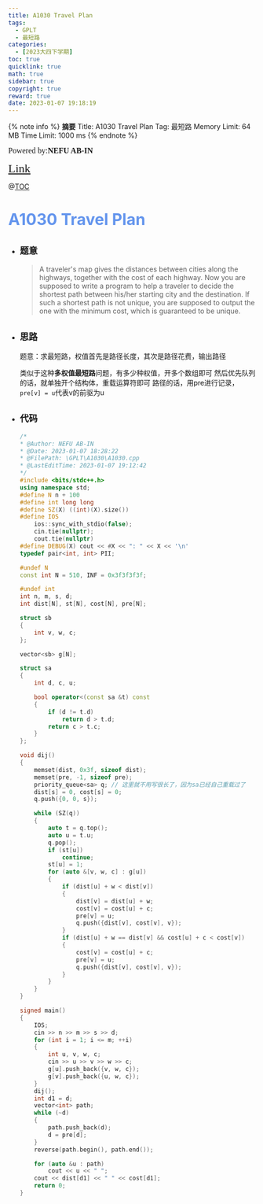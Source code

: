 ```yaml
---
title: A1030 Travel Plan
tags:
  - GPLT
  - 最短路
categories:
  - [2023大四下学期]
toc: true
quicklink: true
math: true
sidebar: true
copyright: true
reward: true
date: 2023-01-07 19:18:19
---
```



{% note info %}
**摘要**
Title: A1030 Travel Plan
Tag: 最短路
Memory Limit: 64 MB
Time Limit: 1000 ms
{% endnote %}
<!-- more -->

<font size=3 face=楷体>Powered by:**NEFU AB-IN**</font>

<font color=#FFA500 size=5 face=楷体>[Link](https://pintia.cn/problem-sets/994805342720868352/exam/problems/994805464397627392)</font>

@[TOC](文章目录)

# <font color=#6495ED size=6>A1030 Travel Plan</font>

* ## <font size=4 face=粗体>题意</font>

  >A traveler's map gives the distances between cities along the highways, together with the cost of each highway. Now you are supposed to write a program to help a traveler to decide the shortest path between his/her starting city and the destination. If such a shortest path is not unique, you are supposed to output the one with the minimum cost, which is guaranteed to be unique.

* ## <font size=4 face=粗体>思路</font>

  题意：求最短路，权值首先是路径长度，其次是路径花费，输出路径

  类似于这种**多权值最短路**问题，有多少种权值，开多个数组即可
  然后优先队列的话，就单独开个结构体，重载运算符即可
  路径的话，用pre进行记录，`pre[v] = u`代表v的前驱为u

* ## <font size=4 face=粗体>代码</font>

  ```cpp
  /*
  * @Author: NEFU AB-IN
  * @Date: 2023-01-07 18:28:22
  * @FilePath: \GPLT\A1030\A1030.cpp
  * @LastEditTime: 2023-01-07 19:12:42
  */
  #include <bits/stdc++.h>
  using namespace std;
  #define N n + 100
  #define int long long
  #define SZ(X) ((int)(X).size())
  #define IOS                                                                                                            \
      ios::sync_with_stdio(false);                                                                                       \
      cin.tie(nullptr);                                                                                                  \
      cout.tie(nullptr)
  #define DEBUG(X) cout << #X << ": " << X << '\n'
  typedef pair<int, int> PII;

  #undef N
  const int N = 510, INF = 0x3f3f3f3f;

  #undef int
  int n, m, s, d;
  int dist[N], st[N], cost[N], pre[N];

  struct sb
  {
      int v, w, c;
  };

  vector<sb> g[N];

  struct sa
  {
      int d, c, u;

      bool operator<(const sa &t) const
      {
          if (d != t.d)
              return d > t.d;
          return c > t.c;
      }
  };

  void dij()
  {
      memset(dist, 0x3f, sizeof dist);
      memset(pre, -1, sizeof pre);
      priority_queue<sa> q; // 这里就不用写很长了，因为sa已经自己重载过了
      dist[s] = 0, cost[s] = 0;
      q.push({0, 0, s});

      while (SZ(q))
      {
          auto t = q.top();
          auto u = t.u;
          q.pop();
          if (st[u])
              continue;
          st[u] = 1;
          for (auto &[v, w, c] : g[u])
          {
              if (dist[u] + w < dist[v])
              {
                  dist[v] = dist[u] + w;
                  cost[v] = cost[u] + c;
                  pre[v] = u;
                  q.push({dist[v], cost[v], v});
              }
              if (dist[u] + w == dist[v] && cost[u] + c < cost[v])
              {
                  cost[v] = cost[u] + c;
                  pre[v] = u;
                  q.push({dist[v], cost[v], v});
              }
          }
      }
  }

  signed main()
  {
      IOS;
      cin >> n >> m >> s >> d;
      for (int i = 1; i <= m; ++i)
      {
          int u, v, w, c;
          cin >> u >> v >> w >> c;
          g[u].push_back({v, w, c});
          g[v].push_back({u, w, c});
      }
      dij();
      int d1 = d;
      vector<int> path;
      while (~d)
      {
          path.push_back(d);
          d = pre[d];
      }
      reverse(path.begin(), path.end());

      for (auto &u : path)
          cout << u << " ";
      cout << dist[d1] << " " << cost[d1];
      return 0;
  }
  ```